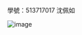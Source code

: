 學號：513717017 沈佩如

![image](https://github.com/user-attachments/assets/b038fd9a-6711-416b-a8a9-ef8839c92d8e)
